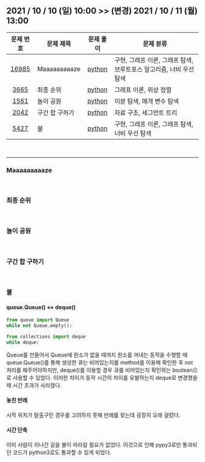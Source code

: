 ## 2021 / 10 / 10 (일) 10:00  >> (변경) 2021 / 10 / 11 (월) 13:00

|문제 번호|문제 제목|문제 풀이|문제 분류|
|:---:|---|:---:|---|
|[16985](https://www.acmicpc.net/problem/16985)|Maaaaaaaaaze|[python](16985.py)|구현, 그래프 이론, 그래프 탐색, 브루트포스 알고리즘, 너비 우선 탐색|
|[3665](https://www.acmicpc.net/problem/3665)|최종 순위|[python](3665.py)|그래프 이론, 위상 정렬|
|[1561](https://www.acmicpc.net/problem/1561)|놀이 공원|[python](1561.py)|이분 탐색, 매개 변수 탐색|
|[2042](https://www.acmicpc.net/problem/2042)|구간 합 구하기|[python](2042.py)|자료 구조, 세그먼트 트리|
|[5427](https://www.acmicpc.net/problem/5427)|불|[python](5427.py)|구현, 그래프 이론, 그래프 탐색, 너비 우선 탐색|

<br>

---

### Maaaaaaaaaze



<br>

### 최종 순위



<br>

### 놀이 공원



<br>

### 구간 합 구하기



<br>

### 불

#### queue.Queue() <-> deque()

```python
from queue import Queue
while not Queue.empty():

from collections import deque
while deque:
```

Queue를 만들어서 Queue에 원소가 없을 때까지 원소를 꺼내는 동작을 수행할 때 queue.Queue()를 통해 생성한 큐는 비어있는지를 method를 이용해 확인한 후 not 처리를 해주어야하지만, deque()를 이용할 경우 큐를 비어있는지 확인하는 boolean으로 사용할 수 있었다.
이러한 차이가 동작 시간의 차이를 유발하는지 deque로 변경했을 때 시간 초과가 사라졌다.

#### 놓친 반례

시작 위치가 탈출구인 경우를 고려하지 못해 반례를 찾는데 굉장히 오래 걸렸다.

#### 시간 단축

이미 사람이 지나간 길을 불이 따라갈 필요가 없었다. 이것으로 인해 pypy3로만 통과되던 코드가 python3로도 통과할 수 있게 되었다.

<br>